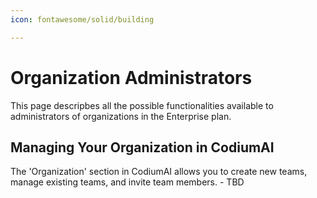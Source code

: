 ```yaml
---
icon: fontawesome/solid/building

---
```


# Organization Administrators
This page descripbes all the possible functionalities available to administrators of organizations in the Enterprise plan.

## Managing Your Organization in CodiumAI

The 'Organization' section in CodiumAI allows you to create new teams, manage existing teams, and invite team members. - TBD